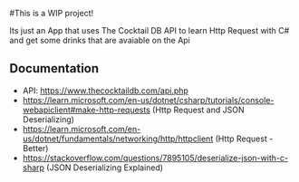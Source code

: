 #This is a WIP project!


Its just an App that uses The Cocktail DB API to learn Http Request with C# and get some drinks that are avaiable on the Api



## Documentation

- API: https://www.thecocktaildb.com/api.php
- https://learn.microsoft.com/en-us/dotnet/csharp/tutorials/console-webapiclient#make-http-requests (Http Request and JSON Deserializing)
- https://learn.microsoft.com/en-us/dotnet/fundamentals/networking/http/httpclient (Http Request - Better)
- https://stackoverflow.com/questions/7895105/deserialize-json-with-c-sharp (JSON Deserializing Explained)
